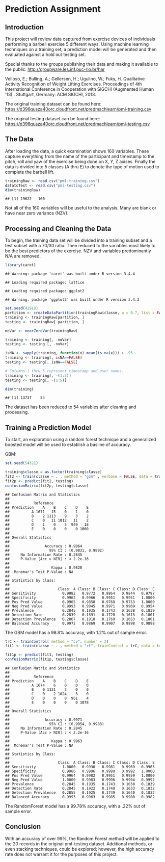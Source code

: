 Prediction Assignment
================

Introduction
------------

This project will review data captured from exercise devices of individuals performing a barbell exercise 5 different ways. Using machine learning techniques on a training set, a prediction model will be generated and then evaluated against a hold out testing set.

Special thanks to the groups publishing their data and making it available to the public: <http://groupware.les.inf.puc-rio.br/har>

Velloso, E.; Bulling, A.; Gellersen, H.; Ugulino, W.; Fuks, H. Qualitative Activity Recognition of Weight Lifting Exercises. Proceedings of 4th International Conference in Cooperation with SIGCHI (Augmented Human '13) . Stuttgart, Germany: ACM SIGCHI, 2013.

The original training dataset can be found here: <https://d396qusza40orc.cloudfront.net/predmachlearn/pml-training.csv>

The original testing dataset can be found here: <https://d396qusza40orc.cloudfront.net/predmachlearn/pml-testing.csv>

The Data
--------

After loading the data, a quick examination shows 160 variables. These capture everything from the name of the participant and timestamp to the pitch, roll and yaw of the exercise being done on X, Y, Z axises. Finally the data is divided into 5 classes (A thru E) to denote the type of motion used to complete the barbell lift.

``` r
trainingRaw <- read.csv("pml-training.csv")
datatoTest <- read.csv("pml-testing.csv")
dim(trainingRaw)
```

    ## [1] 19622   160

Not all of the 160 variables will be useful to the analysis. Many are blank or have near zero variance (NZV).

Processing and Cleaning the Data
--------------------------------

To begin, the training data set will be divided into a training subset and a test subset with a 70/30 ratio. Then reduced to the variables most likely to be the best predictors of the exercise. NZV and variables predominantly N/A are removed.

``` r
library(caret)
```

    ## Warning: package 'caret' was built under R version 3.4.4

    ## Loading required package: lattice

    ## Loading required package: ggplot2

    ## Warning: package 'ggplot2' was built under R version 3.4.3

``` r
set.seed(42918)
partition <- createDataPartition(trainingRaw$classe, p = 0.7, list = FALSE)
training <- trainingRaw[partition, ]
testing <- trainingRaw[-partition, ]

noVar <- nearZeroVar(trainingRaw)

training <- training[, -noVar]
testing <- testing [, -noVar]

isNA <- sapply(training, function(x) mean(is.na(x))) > .95
training <- training[, isNA==FALSE]
testing <- testing[, isNA==FALSE]

# Columns 1 thru 5 represent timestamp and user names. 
training <- training[, -(1:5)]
testing <- testing[, -(1:5)]

dim(training)
```

    ## [1] 13737    54

The dataset has been reduced to 54 variables after cleaning and processing.

Training a Prediction Model
---------------------------

To start, an exploration using a random forest technique and a generalized boosted model will be used to establish a basline of accuracy.

GBM:

``` r
set.seed(54321)

training$classe = as.factor(training$classe)
fit2 <- train(classe ~ . , method = "gbm" , verbose = FALSE, data = training)
fit2p <- predict(fit2, testing)
confusionMatrix(fit2p, testing$classe)
```

    ## Confusion Matrix and Statistics
    ## 
    ##           Reference
    ## Prediction    A    B    C    D    E
    ##          A 1671   15    0    1    0
    ##          B    2 1113    9    3    2
    ##          C    0   11 1012   11    2
    ##          D    1    0    5  949   18
    ##          E    0    0    0    0 1060
    ## 
    ## Overall Statistics
    ##                                           
    ##                Accuracy : 0.9864          
    ##                  95% CI : (0.9831, 0.9892)
    ##     No Information Rate : 0.2845          
    ##     P-Value [Acc > NIR] : < 2.2e-16       
    ##                                           
    ##                   Kappa : 0.9828          
    ##  Mcnemar's Test P-Value : NA              
    ## 
    ## Statistics by Class:
    ## 
    ##                      Class: A Class: B Class: C Class: D Class: E
    ## Sensitivity            0.9982   0.9772   0.9864   0.9844   0.9797
    ## Specificity            0.9962   0.9966   0.9951   0.9951   1.0000
    ## Pos Pred Value         0.9905   0.9858   0.9768   0.9753   1.0000
    ## Neg Pred Value         0.9993   0.9945   0.9971   0.9969   0.9954
    ## Prevalence             0.2845   0.1935   0.1743   0.1638   0.1839
    ## Detection Rate         0.2839   0.1891   0.1720   0.1613   0.1801
    ## Detection Prevalence   0.2867   0.1918   0.1760   0.1653   0.1801
    ## Balanced Accuracy      0.9972   0.9869   0.9907   0.9898   0.9898

The GBM model has a 98.8% accuracy, with 1.2% out of sample error.

``` r
trC <- trainControl( method = "cv", number = 3)
fit1 <- train(classe ~ . , method = "rf", trainControl = trC, data = training, ntree = 200)

fit1p <- predict(fit1, testing)
confusionMatrix(fit1p, testing$classe)
```

    ## Confusion Matrix and Statistics
    ## 
    ##           Reference
    ## Prediction    A    B    C    D    E
    ##          A 1674    6    0    0    0
    ##          B    0 1131    2    0    0
    ##          C    0    2 1024    3    0
    ##          D    0    0    0  961    4
    ##          E    0    0    0    0 1078
    ## 
    ## Overall Statistics
    ##                                           
    ##                Accuracy : 0.9971          
    ##                  95% CI : (0.9954, 0.9983)
    ##     No Information Rate : 0.2845          
    ##     P-Value [Acc > NIR] : < 2.2e-16       
    ##                                           
    ##                   Kappa : 0.9963          
    ##  Mcnemar's Test P-Value : NA              
    ## 
    ## Statistics by Class:
    ## 
    ##                      Class: A Class: B Class: C Class: D Class: E
    ## Sensitivity            1.0000   0.9930   0.9981   0.9969   0.9963
    ## Specificity            0.9986   0.9996   0.9990   0.9992   1.0000
    ## Pos Pred Value         0.9964   0.9982   0.9951   0.9959   1.0000
    ## Neg Pred Value         1.0000   0.9983   0.9996   0.9994   0.9992
    ## Prevalence             0.2845   0.1935   0.1743   0.1638   0.1839
    ## Detection Rate         0.2845   0.1922   0.1740   0.1633   0.1832
    ## Detection Prevalence   0.2855   0.1925   0.1749   0.1640   0.1832
    ## Balanced Accuracy      0.9993   0.9963   0.9985   0.9980   0.9982

The RandomForest model has a 99.78% accuracy, with a .22% out of sample error.

Conclusion
----------

With an accuracy of over 99%, the Random Forest method will be applied to the 20 records in the original pml-testing dataset. Additional methods, or even stacking techniques, could be explored; however, the high accuracy rate does not warrant it for the purposes of this project.
